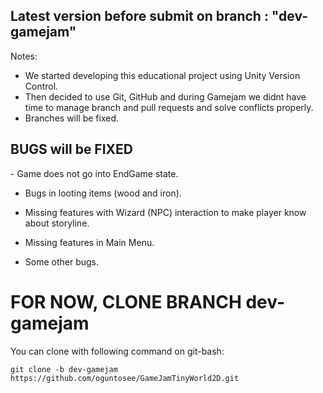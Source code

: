 <h2>Latest version before submit on branch : "dev-gamejam"</h2>

Notes:
- We started developing this educational project using Unity Version Control.
- Then decided to use Git, GitHub and during Gamejam we didnt have time to manage branch and pull requests and solve conflicts properly.
- Branches will be fixed.

<h2>BUGS will be FIXED</h2>
- Game does not go into EndGame state.

- Bugs in looting items (wood and iron).

- Missing features with Wizard (NPC) interaction to make player know about storyline.

- Missing features in Main Menu.

- Some other bugs.


<h1>FOR NOW, CLONE BRANCH dev-gamejam</h1>

You can clone with following command on git-bash:

`git clone -b dev-gamejam https://github.com/oguntosee/GameJamTinyWorld2D.git`


